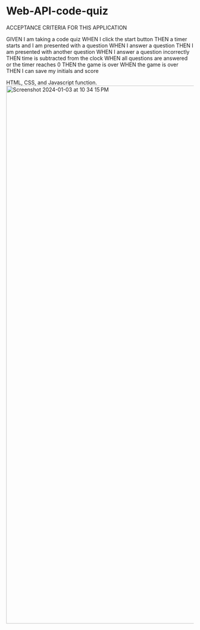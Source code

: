 # Web-API-code-quiz

ACCEPTANCE CRITERIA FOR THIS APPLICATION

GIVEN I am taking a code quiz
WHEN I click the start button
THEN a timer starts and I am presented with a question
WHEN I answer a question
THEN I am presented with another question
WHEN I answer a question incorrectly
THEN time is subtracted from the clock
WHEN all questions are answered or the timer reaches 0
THEN the game is over
WHEN the game is over
THEN I can save my initials and score

HTML, CSS, and Javascript function.
<img width="1440" alt="Screenshot 2024-01-03 at 10 34 15 PM" src="https://github.com/waltermatulich/Web-API-code-quiz/assets/152677493/728eecd7-8d2c-450d-a2cf-8e716472c809">
